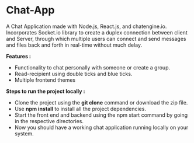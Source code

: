 # Chat-App

A Chat Application made with Node.js, React.js, and chatengine.io.
Incorporates Socket.io library to create a duplex connection between client and Server, through which multiple users can connect and send messages and files back and forth in real-time without much delay.

**Features :**
  - Functionality to chat personally with someone or create a group.
  - Read-recipient using double ticks and blue ticks.
  - Multiple frontend themes

**Steps to run the project locally :**
  - Clone the project using the **git clone** command or download the zip file.
  - Use **npm install** to install all the project dependencies.
  - Start the front end and backend using the npm start command by going in the respective directories.
  - Now you should have a working chat application running locally on your system.


